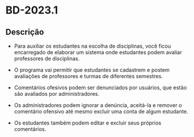 # BD-2023.1

## **Descrição**
- Para auxiliar os estudantes na escolha de disciplinas, você ficou encarregado de elaborar um sistema onde estudantes podem avaliar professores de disciplinas.

- O programa vai permitir que estudantes se cadastrem e postem avaliações de professores e turmas de diferentes semestres.

-  Comentários ofesivos podem ser denunciados por usuários, que estão são avaliados por administradores. 

- Os administradores podem ignorar a denúncia, aceitá-la e remover o comentário ofensivo até mesmo excluir uma conta de algum estudante. 

- Os estudantes também podem editar e excluir seus próprios comentários.

